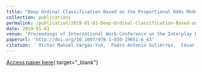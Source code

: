 ```yaml
---
title: "Deep Ordinal Classification Based on the Proportional Odds Model"
collection: publications
permalink: /publication/2019-01-01-Deep-Ordinal-Classification-Based-on-the-Proportional-Odds-Model
date: 2019-01-01
venue: 'Proceedings of International Work-Conference on the Interplay Between Natural and Artificial Computation (IWINAC 2019)'
paperurl: 'http://doi.org/10.1007/978-3-030-19651-6_43'
citation: ' Víctor Manuel Vargas-Yun,  Pedro Antonio Gutiérrez,  César Hervás-Martínez, &quot;Deep Ordinal Classification Based on the Proportional Odds Model.&quot; Proceedings of International Work-Conference on the Interplay Between Natural and Artificial Computation (IWINAC 2019), Vol. 11487, 2019, pp. 441-451.'
---
```

[Access paper here](http://doi.org/10.1007/978-3-030-19651-6_43){:target="_blank"}
